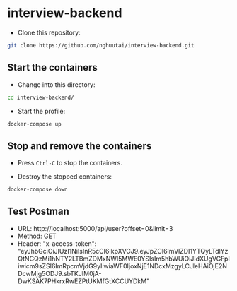 # interview-backend

* Clone this repository:

```bash
git clone https://github.com/nghuutai/interview-backend.git
```

## Start the containers

* Change into this directory:

```bash
cd interview-backend/
```

* Start the profile:

```bash
docker-compose up
```

## Stop and remove the containers

* Press `Ctrl-C` to stop the containers.

* Destroy the stopped containers:

```bash
docker-compose down
```

## Test Postman
* URL: http://localhost:5000/api/user?offset=0&limit=3
* Method: GET
* Header: "x-access-token": "eyJhbGciOiJIUzI1NiIsInR5cCI6IkpXVCJ9.eyJpZCI6ImVlZDI1YTQyLTdlYzQtNGQzMi1hNTY2LTBmZDMxNWI5MWE0YSIsIm5hbWUiOiJIdXUgVGFpIiwicm9sZSI6ImRpcmVjdG9yIiwiaWF0IjoxNjE1NDcxMzgyLCJleHAiOjE2NDcwMjg5ODJ9.sbTKJIM0jA-DwKSAK7PHkrxRwEZPtUKMfGtXCCUYDkM"